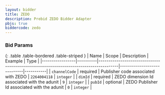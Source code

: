 ```yaml
---
layout: bidder
title: ZEDO
description: Prebid ZEDO Bidder Adapter
pbjs: true
biddercode: zedo
---
```



### Bid Params

{: .table .table-bordered .table-striped }
| Name            | Scope    | Description                                                                            | Example                     | Type      |
|-----------------|----------|----------------------------------------------------------------------------------------|-----------------------------|-----------|
| `channelCode`   | required | Publisher code associated with ZEDO                                                    | `2264004118`                    | `integer` |
| `dimId`         | required | ZEDO dimension Id associated with the adunit                                                | `9`                         | `integer` |
| `pubId`         | optional | ZEDO Publisher Id associated with the adunit                                                | `0`                         | `integer` |
